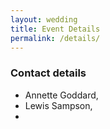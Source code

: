 ```yaml
---
layout: wedding
title: Event Details
permalink: /details/
---
```


### Contact details
- Annette Goddard, 
- Lewis Sampson, 
- 
